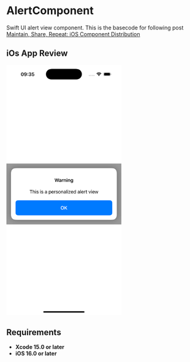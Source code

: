 # AlertComponent
Swift UI alert view component. This is the basecode for following post [Maintain, Share, Repeat: iOS Component Distribution](https://javios.eu/swift/maintain-share-r…at-ios-component/)

## iOs App Review
<img src="media/review.png" alt="Playground on action" width="300">

## Requirements

- **Xcode 15.0 or later**
- **iOS 16.0 or later**


